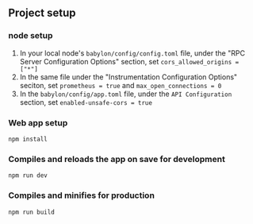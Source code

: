 ## Project setup

### node setup
1. In your local node's ```babylon/config/config.toml``` file, under the "RPC Server Configuration Options" section, set ```cors_allowed_origins = ["*"]```
2. In the same file under the "Instrumentation Configuration Options" seciton, set ```prometheus = true``` and ```max_open_connections = 0```
3. In the ```babylon/config/app.toml``` file, under the ```API Configuration``` section, set ```enabled-unsafe-cors = true```

### Web app setup

```
npm install
```

### Compiles and reloads the app on save for development

```
npm run dev
```

### Compiles and minifies for production

```
npm run build
```
